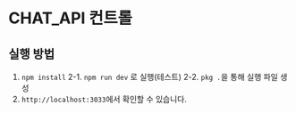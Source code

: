 # CHAT_API 컨트롤

## 실행 방법

1. `npm install`
   2-1. `npm run dev` 로 실행(테스트)
   2-2. `pkg .`을 통해 실행 파일 생성
2. `http://localhost:3033`에서 확인할 수 있습니다.

